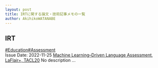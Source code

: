 ```yaml
---
layout: post
title: IRTに関する論文・技術記事メモの一覧
author: AkihikoWATANABE
---
```

## IRT
<div class="visible-content">
<a class="button" href="articles/Education.html">#Education</a><a class="button" href="articles/Assessment.html">#Assessment</a><br><span class="issue_date">Issue Date: 2022-11-25</span>
<a href="https://github.com/AkihikoWatanabe/paper_notes/issues/491">Machine Learning–Driven Language Assessment, LaFlair+, TACL20</a>
<span class="snippet">No description ...</span>
</div>
